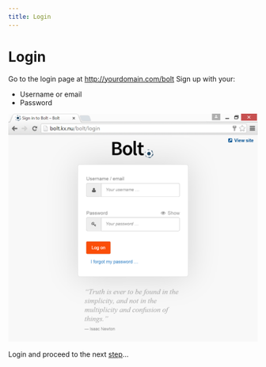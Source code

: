 ```yaml
---
title: Login
---
```

Login
=====

Go to the login page at http://yourdomain.com/bolt
Sign up with your:

* Username or email
* Password

<a href="/files/screenshots/login.png" class="popup"><img src="/files/screenshots/login.png" width="590"></a><br>

Login and proceed to the next [step](/dashboard)...